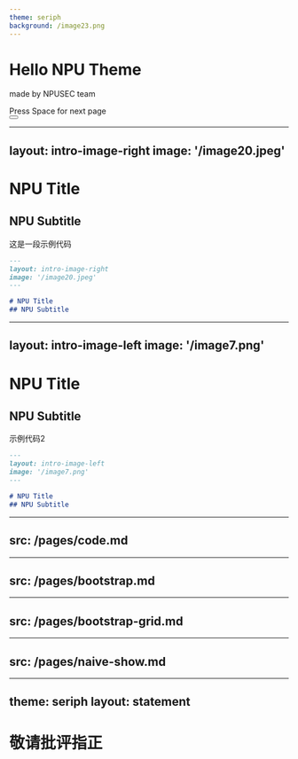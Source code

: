 ```yaml
---
theme: seriph
background: /image23.png
---
```


# Hello NPU Theme

made by NPUSEC team

<div class="pt-12">
  <span @click="$slidev.nav.next" class="px-2 py-1 rounded cursor-pointer" hover="bg-white bg-opacity-10">
    Press Space for next page <carbon:arrow-right class="inline"/>
  </span>
</div>

<div class="abs-br m-6 flex gap-2">
  <button @click="$slidev.nav.openInEditor()" title="Open in Editor" class="text-xl slidev-icon-btn opacity-50 !border-none !hover:text-white">
    <carbon:edit />
  </button>
  <a href="https://github.com/CookedMelon/npu-slidev" target="_blank" alt="GitHub" title="Open in GitHub"
    class="text-xl slidev-icon-btn opacity-50 !border-none !hover:text-white">
    <carbon-logo-github />
  </a>
</div>

---
layout: intro-image-right
image: '/image20.jpeg'
---

# NPU Title
## NPU Subtitle

这是一段示例代码

```markdown
---
layout: intro-image-right
image: '/image20.jpeg'
---

# NPU Title
## NPU Subtitle
```

---
layout: intro-image-left
image: '/image7.png'
---

# NPU Title
## NPU Subtitle

示例代码2
```markdown
---
layout: intro-image-left
image: '/image7.png'
---

# NPU Title
## NPU Subtitle
```

---
src: /pages/code.md
---

---
src: /pages/bootstrap.md
---

---
src: /pages/bootstrap-grid.md
---

---
src: /pages/naive-show.md
---

---
theme: seriph
layout: statement
---
# 敬请批评指正
